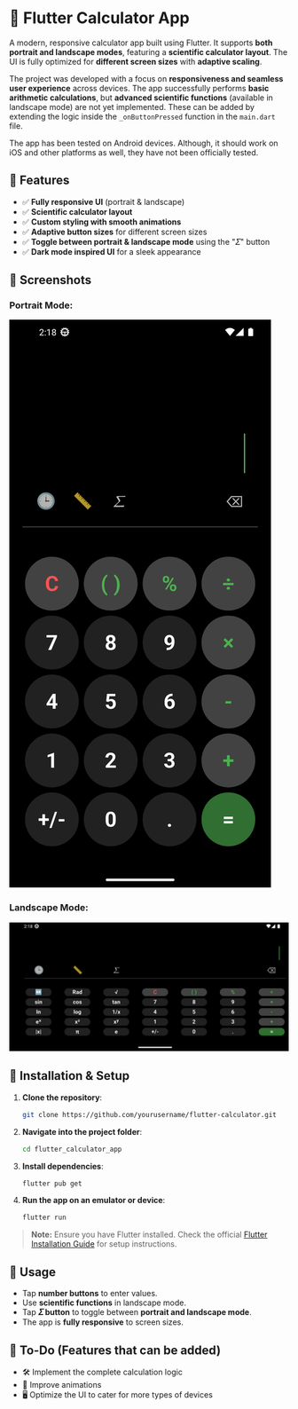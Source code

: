 # 📱 Flutter Calculator App

A modern, responsive calculator app built using Flutter. It supports **both portrait and landscape modes**, featuring a **scientific calculator layout**. The UI is fully optimized for **different screen sizes** with **adaptive scaling**.

The project was developed with a focus on **responsiveness and seamless user experience** across devices. The app successfully performs **basic arithmetic calculations**, but **advanced scientific functions** (available in landscape mode) are not yet implemented. These can be added by extending the logic inside the `_onButtonPressed` function in the `main.dart` file.

The app has been tested on Android devices. Although, it should work on iOS and other platforms as well, they have not been officially tested.

## 🎯 Features

- ✅ **Fully responsive UI** (portrait & landscape)
- ✅ **Scientific calculator layout**
- ✅ **Custom styling with smooth animations**
- ✅ **Adaptive button sizes** for different screen sizes
- ✅ **Toggle between portrait & landscape mode** using the "𝛴" button
- ✅ **Dark mode inspired UI** for a sleek appearance

## 📸 Screenshots

### Portrait Mode:

![Portrait Mode](screenshots/portrait.png)

### Landscape Mode:

![Landscape Mode](screenshots/landscape.png)

## 🚀 Installation & Setup

1. **Clone the repository**:
   ```sh
   git clone https://github.com/yourusername/flutter-calculator.git
   ```
2. **Navigate into the project folder**:
   ```sh
   cd flutter_calculator_app
   ```
3. **Install dependencies**:
   ```sh
   flutter pub get
   ```
4. **Run the app on an emulator or device**:
   ```sh
   flutter run
   ```

> **Note:** Ensure you have Flutter installed. Check the official [Flutter Installation Guide](https://flutter.dev/docs/get-started/install) for setup instructions.

## 📌 Usage

- Tap **number buttons** to enter values.
- Use **scientific functions** in landscape mode.
- Tap **𝛴 button** to toggle between **portrait and landscape mode**.
- The app is **fully responsive** to screen sizes.

## 🔨 To-Do (Features that can be added)

- 🛠️ Implement the complete calculation logic
- 🎨 Improve animations
- 🖥️ Optimize the UI to cater for more types of devices
